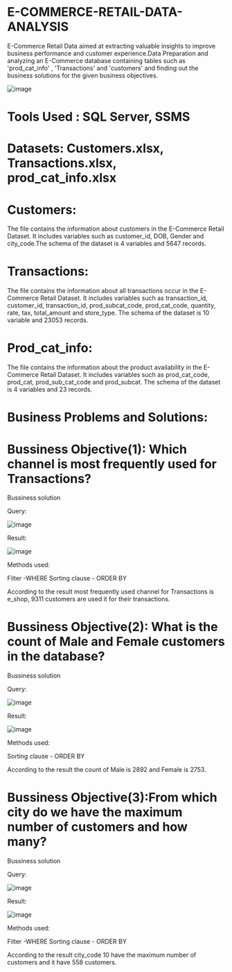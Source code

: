 # E-COMMERCE-RETAIL-DATA-ANALYSIS
 E-Commerce Retail Data aimed at extracting valuable insights to improve business performance and customer experience.Data Preparation and analyzing an E-Commerce database containing tables such as 'prod_cat_info' , 'Transactions' and 'customers' and finding out the business solutions for the given business objectives.
 
![image](https://github.com/GayaGopan/E-COMMERCE-RETAIL-DATA-ANALYSIS/assets/164141178/8ea9c137-ccd1-4830-af82-524846af948e)


# Tools Used : SQL Server, SSMS

# Datasets: Customers.xlsx, Transactions.xlsx, prod_cat_info.xlsx

# Customers:
The file contains the information about customers in the E-Commerce Retail Dataset. It includes variables such as customer_id, DOB, Gender and city_code.The schema of the dataset is 4 variables and 5647 records.

# Transactions:
The file contains the information about all transactions occur in the E-Commerce Retail Dataset.  It includes variables such as transaction_id, customer_id, transaction_id, prod_subcat_code, prod_cat_code, quantity, rate, tax, total_amount and store_type. The schema of the dataset is 10 variable and 23053 records.

# Prod_cat_info:
The file contains the information about the product availability in the E-Commerce Retail Dataset. It includes variables such as prod_cat_code, prod_cat, prod_sub_cat_code and prod_subcat. The schema of the dataset is 4 variables and 23 records.

# Business Problems and Solutions:

# Bussiness Objective(1): Which channel is most frequently used for Transactions?

Bussiness solution

Query:

![image](https://github.com/GayaGopan/E-COMMERCE-RETAIL-DATA-ANALYSIS/assets/164141178/208b44a8-f814-4b5b-8210-133257bab4f3)

 Result:
 
![image](https://github.com/GayaGopan/E-COMMERCE-RETAIL-DATA-ANALYSIS/assets/164141178/733d20a9-69b5-45c9-b1ec-8300d8e6f18e)

Methods used: 

Filter -WHERE
Sorting clause - ORDER BY

According to the result most frequently used channel for Transactions is e_shop, 9311 customers are used it for their transactions.

# Bussiness Objective(2): What is the count of Male and Female customers in the database?

Bussiness solution

Query:

![image](https://github.com/GayaGopan/E-COMMERCE-RETAIL-DATA-ANALYSIS/assets/164141178/450a0dca-c6c5-49bf-81a9-dce0497d7a42)

 Result:

 ![image](https://github.com/GayaGopan/E-COMMERCE-RETAIL-DATA-ANALYSIS/assets/164141178/298ce5d7-10c9-486d-85b4-c4577d57a259)

 Methods used: 

 Sorting clause - ORDER BY

 According to the result the count of Male is 2892 and Female is 2753.

 # Bussiness Objective(3):From which city do we have the maximum number of customers and how many?

 Bussiness solution

 Query:

 ![image](https://github.com/GayaGopan/E-COMMERCE-RETAIL-DATA-ANALYSIS/assets/164141178/10bdddbe-96b4-46aa-9258-b3d28f4ba3f0)


 Result:

  ![image](https://github.com/GayaGopan/E-COMMERCE-RETAIL-DATA-ANALYSIS/assets/164141178/e8d9b539-a8f2-4426-b339-932f6a1da46c)


Methods used: 

  Filter -WHERE
Sorting clause - ORDER BY

 According to the result  city_code 10 have the maximum number of customers and it have  558 customers.
